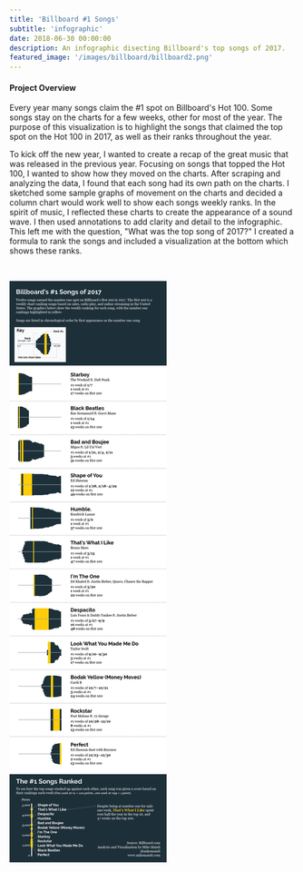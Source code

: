 ```yaml
---
title: 'Billboard #1 Songs'
subtitle: 'infographic'
date: 2018-06-30 00:00:00
description: An infographic disecting Billboard's top songs of 2017.
featured_image: '/images/billboard/billboard2.png'
---
```



#### Project Overview

Every year many songs claim the #1 spot on Billboard's Hot 100. Some songs stay on the charts for a few weeks, other for most of the year. The purpose of this visualization is to highlight the songs that claimed the top spot on the Hot 100 in 2017, as well as their ranks throughout the year.

To kick off the new year, I wanted to create a recap of the great music that was released in the previous year. Focusing on songs that topped the Hot 100, I wanted to show how they moved on the charts. After scraping and analyzing the data, I found that each song had its own path on the charts. I sketched some sample graphs of movement on the charts and decided a column chart would work well to show each songs weekly ranks. In the spirit of music, I reflected these charts to create the appearance of a sound wave. I then used annotations to add clarity and detail to the infographic. This left me with the question, "What was the top song of 2017?" I created a formula to rank the songs and included a visualization at the bottom which shows these ranks.


<br/>

![](/images/billboard/billboard.png)